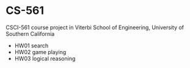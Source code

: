 # CS-561 
CSCI-561 course project in Viterbi School of Engineering, University of Southern California

+ HW01 search
+ HW02 game playing
+ HW03 logical reasoning